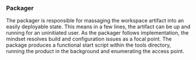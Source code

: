 ### Packager

The packager is responsible for massaging the workspace artifact into an easily deployable state. This means in a few lines, the artifact can be up and running for an uninitiated user. As the packager follows implementation, the mindset resolves build and configuration issues as a focal point. The package produces a functional start script within the tools directory, running the product in the background and enumerating the access point.
